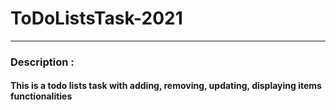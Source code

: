 # ToDoListsTask-2021

---

### Description :

#### This is a todo lists task with adding, removing, updating, displaying items functionalities
